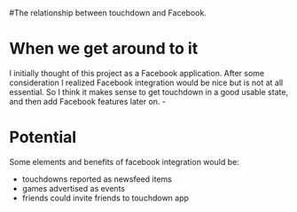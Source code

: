#The relationship between touchdown and Facebook.

# When we get around to it #

I initially thought of this project as a Facebook application. After some consideration I realized Facebook integration would be nice but is not at all essential. So I think it makes sense to get touchdown in a good usable state, and then add Facebook features later on. - 

# Potential #

Some elements and benefits of facebook integration would be:
  * touchdowns reported as newsfeed items
  * games advertised as events
  * friends could invite friends to touchdown app
